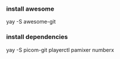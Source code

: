 ### install awesome
yay -S awesome-git

### install dependencies
yay -S picom-git playerctl pamixer numberx
